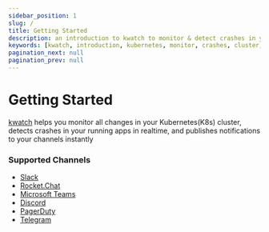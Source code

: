 ```yaml
---
sidebar_position: 1
slug: /
title: Getting Started
description: an introduction to kwatch to monitor & detect crashes in your Kubernetes(K8s) cluster instantly
keywords: [kwatch, introduction, kubernetes, monitor, crashes, cluster, slack, discord, teams, rocket, telegram, pagerduty, channels, notifications, realtime]
pagination_next: null
pagination_prev: null
---
```


# Getting Started

[kwatch](https://github.com/abahmed/kwatch) helps you monitor all changes in your Kubernetes(K8s) cluster,
detects crashes in your running apps in realtime,
and publishes notifications to your channels instantly


### Supported Channels
- [Slack](https://slack.com)
- [Rocket.Chat](https://rocket.chat)
- [Microsoft Teams](https://www.microsoft.com/en-us/microsoft-teams)
- [Discord](https://discord.com)
- [PagerDuty](https://www.pagerduty.com)
- [Telegram](https://telegram.org)
